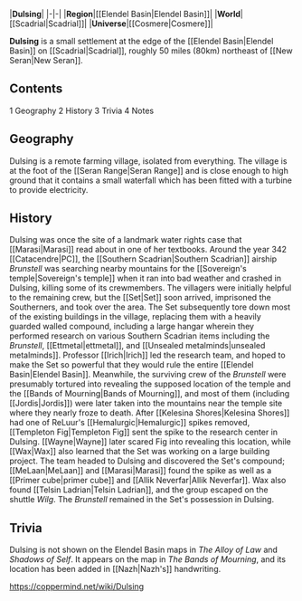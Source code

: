 |**Dulsing**|
|-|-|
|**Region**|[[Elendel Basin\|Elendel Basin]]|
|**World**|[[Scadrial\|Scadrial]]|
|**Universe**|[[Cosmere\|Cosmere]]|

**Dulsing** is a small settlement at the edge of the [[Elendel Basin\|Elendel Basin]] on [[Scadrial\|Scadrial]], roughly 50 miles (80km) northeast of [[New Seran\|New Seran]].

## Contents

1 Geography
2 History
3 Trivia
4 Notes


## Geography
Dulsing is a remote farming village, isolated from everything. The village is at the foot of the [[Seran Range\|Seran Range]] and is close enough to high ground that it contains a small waterfall which has been fitted with a turbine to provide electricity.

## History
Dulsing was once the site of a landmark water rights case that [[Marasi\|Marasi]] read about in one of her textbooks.
Around the year 342 [[Catacendre\|PC]], the [[Southern Scadrian\|Southern Scadrian]] airship *Brunstell* was searching nearby mountains for the [[Sovereign's temple\|Sovereign's temple]] when it ran into bad weather and crashed in Dulsing, killing some of its crewmembers. The villagers were initially helpful to the remaining crew, but the [[Set\|Set]] soon arrived, imprisoned the Southerners, and took over the area. The Set subsequently tore down most of the existing buildings in the village, replacing them with a heavily guarded walled compound, including a large hangar wherein they performed research on various Southern Scadrian items including the *Brunstell*, [[Ettmetal\|ettmetal]], and [[Unsealed metalminds\|unsealed metalminds]]. Professor [[Irich\|Irich]] led the research team, and hoped to make the Set so powerful that they would rule the entire [[Elendel Basin\|Elendel Basin]]. Meanwhile, the surviving crew of the *Brunstell* were presumably tortured into revealing the supposed location of the temple and the [[Bands of Mourning\|Bands of Mourning]], and most of them (including [[Jordis\|Jordis]]) were later taken into the mountains near the temple site where they nearly froze to death.
After [[Kelesina Shores\|Kelesina Shores]] had one of ReLuur's [[Hemalurgic\|Hemalurgic]] spikes removed, [[Templeton Fig\|Templeton Fig]] sent the spike to the research center in Dulsing. [[Wayne\|Wayne]] later scared Fig into revealing this location, while [[Wax\|Wax]] also learned that the Set was working on a large building project. The team headed to Dulsing and discovered the Set's compound; [[MeLaan\|MeLaan]] and [[Marasi\|Marasi]] found the spike as well as a [[Primer cube\|primer cube]] and [[Allik Neverfar\|Allik Neverfar]]. Wax also found [[Telsin Ladrian\|Telsin Ladrian]], and the group escaped on the shuttle *Wilg*. The *Brunstell* remained in the Set's possession in Dulsing.

## Trivia
Dulsing is not shown on the Elendel Basin maps in *The Alloy of Law* and *Shadows of Self*. It appears on the map in *The Bands of Mourning*, and its location has been added in [[Nazh\|Nazh's]] handwriting.


https://coppermind.net/wiki/Dulsing